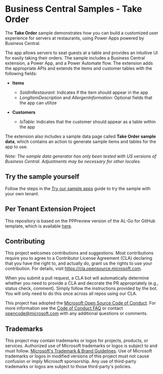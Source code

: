 # Business Central Samples - Take Order

The **Take Order** sample demonstrates how you can build a customized user experience for servers at restaurants, using Power Apps powered by Business Central.

The app allows servers to seat guests at a table and provides an intuitive UI for easily taking their orders. The sample includes a Business Central extension, a Power App, and a Power Automate flow. The extension adds the appropriate APIs and extends the items and customer tables with the following fields:

- **Items**
  - *SoldInRestaurant*: Indicates if the item should appear in the app
  - *LongItemDescription* and *AllergenInformation*: Optional fields that the app can utilize

- **Customers**
  - *IsTable*: Indicates that the customer should appear as a table within the app

The extension also includes a sample data page called **Take Order sample data**, which contains an action to generate sample items and tables for the app to use. 

*Note: The sample data generator has only been tested with US versions of Business Central. Adjustments may be necessary for other locales.*

## Try the sample yourself

Follow the steps in the [Try our sample apps](https://github.com/microsoft/AL-Go/blob/PPPreview/Scenarios/TryPowerPlatformSamples.md) guide to try the sample with your own tenant.

## Per Tenant Extension Project

This repository is based on the PPPreview version of the AL-Go for GitHub template, which is available [here](https://github.com/microsoft/AL-Go-PTE).

## Contributing

This project welcomes contributions and suggestions.  Most contributions require you to agree to a Contributor License Agreement (CLA) declaring that you have the right to, and actually do, grant us the rights to use your contribution. For details, visit https://cla.opensource.microsoft.com.

When you submit a pull request, a CLA bot will automatically determine whether you need to provide a CLA and decorate the PR appropriately (e.g., status check, comment). Simply follow the instructions provided by the bot. You will only need to do this once across all repos using our CLA.

This project has adopted the [Microsoft Open Source Code of Conduct](https://opensource.microsoft.com/codeofconduct/).
For more information see the [Code of Conduct FAQ](https://opensource.microsoft.com/codeofconduct/faq/) or contact [opencode@microsoft.com](mailto:opencode@microsoft.com) with any additional questions or comments.

## Trademarks

This project may contain trademarks or logos for projects, products, or services. Authorized use of Microsoft trademarks or logos is subject to and must follow.
[Microsoft's Trademark & Brand Guidelines](https://www.microsoft.com/en-us/legal/intellectualproperty/trademarks/usage/general).
Use of Microsoft trademarks or logos in modified versions of this project must not cause confusion or imply Microsoft sponsorship.
Any use of third-party trademarks or logos are subject to those third-party's policies.
